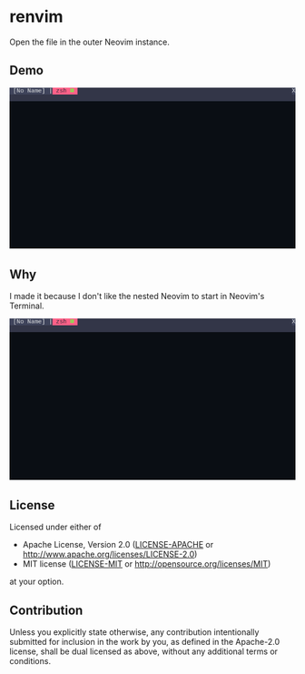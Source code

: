 # renvim

Open the file in the outer Neovim instance.

## Demo

![demo](assets/demo.png)

## Why

I made it because I don't like the nested Neovim to start in Neovim's Terminal.

![nested](assets/nested.png)

## License

Licensed under either of

 * Apache License, Version 2.0
   ([LICENSE-APACHE](LICENSE-APACHE) or http://www.apache.org/licenses/LICENSE-2.0)
 * MIT license
   ([LICENSE-MIT](LICENSE-MIT) or http://opensource.org/licenses/MIT)

at your option.

## Contribution

Unless you explicitly state otherwise, any contribution intentionally submitted
for inclusion in the work by you, as defined in the Apache-2.0 license, shall be
dual licensed as above, without any additional terms or conditions.

